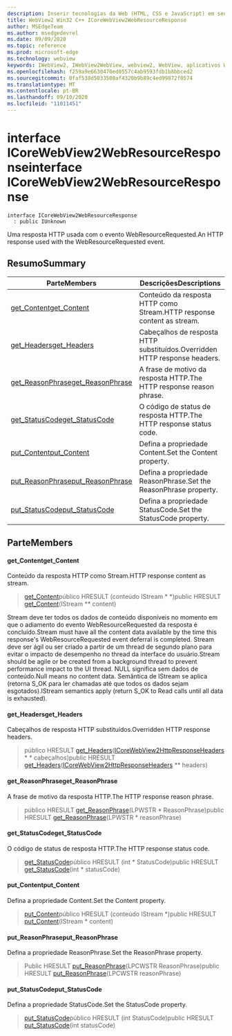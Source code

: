 ```yaml
---
description: Inserir tecnologias da Web (HTML, CSS e JavaScript) em seus aplicativos nativos com o controle WebView2 do Microsoft Edge
title: WebView2 Win32 C++ ICoreWebView2WebResourceResponse
author: MSEdgeTeam
ms.author: msedgedevrel
ms.date: 09/09/2020
ms.topic: reference
ms.prod: microsoft-edge
ms.technology: webview
keywords: IWebView2, IWebView2WebView, webview2, WebView, aplicativos Win32, Win32, Edge, ICoreWebView2, ICoreWebView2Controller, controle do navegador, HTML Edge, ICoreWebView2WebResourceResponse
ms.openlocfilehash: f259a9e6630470ed0557c4ab9593fdb1b8bbced2
ms.sourcegitcommit: 0faf538d5033508af4320b9b89c4ed99872f0574
ms.translationtype: MT
ms.contentlocale: pt-BR
ms.lasthandoff: 09/10/2020
ms.locfileid: "11011451"
---
```

# <span data-ttu-id="3d64b-104">interface ICoreWebView2WebResourceResponse</span><span class="sxs-lookup"><span data-stu-id="3d64b-104">interface ICoreWebView2WebResourceResponse</span></span> 

```
interface ICoreWebView2WebResourceResponse
  : public IUnknown
```

<span data-ttu-id="3d64b-105">Uma resposta HTTP usada com o evento WebResourceRequested.</span><span class="sxs-lookup"><span data-stu-id="3d64b-105">An HTTP response used with the WebResourceRequested event.</span></span>

## <span data-ttu-id="3d64b-106">Resumo</span><span class="sxs-lookup"><span data-stu-id="3d64b-106">Summary</span></span>

 <span data-ttu-id="3d64b-107">Parte</span><span class="sxs-lookup"><span data-stu-id="3d64b-107">Members</span></span>                        | <span data-ttu-id="3d64b-108">Descrições</span><span class="sxs-lookup"><span data-stu-id="3d64b-108">Descriptions</span></span>
--------------------------------|---------------------------------------------
[<span data-ttu-id="3d64b-109">get_Content</span><span class="sxs-lookup"><span data-stu-id="3d64b-109">get_Content</span></span>](#get_content) | <span data-ttu-id="3d64b-110">Conteúdo da resposta HTTP como Stream.</span><span class="sxs-lookup"><span data-stu-id="3d64b-110">HTTP response content as stream.</span></span>
[<span data-ttu-id="3d64b-111">get_Headers</span><span class="sxs-lookup"><span data-stu-id="3d64b-111">get_Headers</span></span>](#get_headers) | <span data-ttu-id="3d64b-112">Cabeçalhos de resposta HTTP substituídos.</span><span class="sxs-lookup"><span data-stu-id="3d64b-112">Overridden HTTP response headers.</span></span>
[<span data-ttu-id="3d64b-113">get_ReasonPhrase</span><span class="sxs-lookup"><span data-stu-id="3d64b-113">get_ReasonPhrase</span></span>](#get_reasonphrase) | <span data-ttu-id="3d64b-114">A frase de motivo da resposta HTTP.</span><span class="sxs-lookup"><span data-stu-id="3d64b-114">The HTTP response reason phrase.</span></span>
[<span data-ttu-id="3d64b-115">get_StatusCode</span><span class="sxs-lookup"><span data-stu-id="3d64b-115">get_StatusCode</span></span>](#get_statuscode) | <span data-ttu-id="3d64b-116">O código de status de resposta HTTP.</span><span class="sxs-lookup"><span data-stu-id="3d64b-116">The HTTP response status code.</span></span>
[<span data-ttu-id="3d64b-117">put_Content</span><span class="sxs-lookup"><span data-stu-id="3d64b-117">put_Content</span></span>](#put_content) | <span data-ttu-id="3d64b-118">Defina a propriedade Content.</span><span class="sxs-lookup"><span data-stu-id="3d64b-118">Set the Content property.</span></span>
[<span data-ttu-id="3d64b-119">put_ReasonPhrase</span><span class="sxs-lookup"><span data-stu-id="3d64b-119">put_ReasonPhrase</span></span>](#put_reasonphrase) | <span data-ttu-id="3d64b-120">Defina a propriedade ReasonPhrase.</span><span class="sxs-lookup"><span data-stu-id="3d64b-120">Set the ReasonPhrase property.</span></span>
[<span data-ttu-id="3d64b-121">put_StatusCode</span><span class="sxs-lookup"><span data-stu-id="3d64b-121">put_StatusCode</span></span>](#put_statuscode) | <span data-ttu-id="3d64b-122">Defina a propriedade StatusCode.</span><span class="sxs-lookup"><span data-stu-id="3d64b-122">Set the StatusCode property.</span></span>

## <span data-ttu-id="3d64b-123">Parte</span><span class="sxs-lookup"><span data-stu-id="3d64b-123">Members</span></span>

#### <span data-ttu-id="3d64b-124">get_Content</span><span class="sxs-lookup"><span data-stu-id="3d64b-124">get_Content</span></span> 

<span data-ttu-id="3d64b-125">Conteúdo da resposta HTTP como Stream.</span><span class="sxs-lookup"><span data-stu-id="3d64b-125">HTTP response content as stream.</span></span>

> <span data-ttu-id="3d64b-126">[get_Content](#get_content)público HRESULT (conteúdo IStream \* \*)</span><span class="sxs-lookup"><span data-stu-id="3d64b-126">public HRESULT [get_Content](#get_content)(IStream \*\* content)</span></span>

<span data-ttu-id="3d64b-127">Stream deve ter todos os dados de conteúdo disponíveis no momento em que o adiamento do evento WebResourceRequested da resposta é concluído.</span><span class="sxs-lookup"><span data-stu-id="3d64b-127">Stream must have all the content data available by the time this response's WebResourceRequested event deferral is completed.</span></span> <span data-ttu-id="3d64b-128">Stream deve ser ágil ou ser criado a partir de um thread de segundo plano para evitar o impacto de desempenho no thread da interface do usuário.</span><span class="sxs-lookup"><span data-stu-id="3d64b-128">Stream should be agile or be created from a background thread to prevent performance impact to the UI thread.</span></span> <span data-ttu-id="3d64b-129">NULL significa sem dados de conteúdo.</span><span class="sxs-lookup"><span data-stu-id="3d64b-129">Null means no content data.</span></span> <span data-ttu-id="3d64b-130">Semântica de IStream se aplica (retorna S_OK para ler chamadas até que todos os dados sejam esgotados).</span><span class="sxs-lookup"><span data-stu-id="3d64b-130">IStream semantics apply (return S_OK to Read calls until all data is exhausted).</span></span>

#### <span data-ttu-id="3d64b-131">get_Headers</span><span class="sxs-lookup"><span data-stu-id="3d64b-131">get_Headers</span></span> 

<span data-ttu-id="3d64b-132">Cabeçalhos de resposta HTTP substituídos.</span><span class="sxs-lookup"><span data-stu-id="3d64b-132">Overridden HTTP response headers.</span></span>

> <span data-ttu-id="3d64b-133">público HRESULT [get_Headers](#get_headers)([ICoreWebView2HttpResponseHeaders](icorewebview2httpresponseheaders.md) \* \* cabeçalhos)</span><span class="sxs-lookup"><span data-stu-id="3d64b-133">public HRESULT [get_Headers](#get_headers)([ICoreWebView2HttpResponseHeaders](icorewebview2httpresponseheaders.md) \*\* headers)</span></span>

#### <span data-ttu-id="3d64b-134">get_ReasonPhrase</span><span class="sxs-lookup"><span data-stu-id="3d64b-134">get_ReasonPhrase</span></span> 

<span data-ttu-id="3d64b-135">A frase de motivo da resposta HTTP.</span><span class="sxs-lookup"><span data-stu-id="3d64b-135">The HTTP response reason phrase.</span></span>

> <span data-ttu-id="3d64b-136">público HRESULT [get_ReasonPhrase](#get_reasonphrase)(LPWSTR \* ReasonPhrase)</span><span class="sxs-lookup"><span data-stu-id="3d64b-136">public HRESULT [get_ReasonPhrase](#get_reasonphrase)(LPWSTR \* reasonPhrase)</span></span>

#### <span data-ttu-id="3d64b-137">get_StatusCode</span><span class="sxs-lookup"><span data-stu-id="3d64b-137">get_StatusCode</span></span> 

<span data-ttu-id="3d64b-138">O código de status de resposta HTTP.</span><span class="sxs-lookup"><span data-stu-id="3d64b-138">The HTTP response status code.</span></span>

> <span data-ttu-id="3d64b-139">[get_StatusCode](#get_statuscode)público HRESULT (int \* StatusCode)</span><span class="sxs-lookup"><span data-stu-id="3d64b-139">public HRESULT [get_StatusCode](#get_statuscode)(int \* statusCode)</span></span>

#### <span data-ttu-id="3d64b-140">put_Content</span><span class="sxs-lookup"><span data-stu-id="3d64b-140">put_Content</span></span> 

<span data-ttu-id="3d64b-141">Defina a propriedade Content.</span><span class="sxs-lookup"><span data-stu-id="3d64b-141">Set the Content property.</span></span>

> <span data-ttu-id="3d64b-142">[put_Content](#put_content)público HRESULT (conteúdo IStream \*)</span><span class="sxs-lookup"><span data-stu-id="3d64b-142">public HRESULT [put_Content](#put_content)(IStream \* content)</span></span>

#### <span data-ttu-id="3d64b-143">put_ReasonPhrase</span><span class="sxs-lookup"><span data-stu-id="3d64b-143">put_ReasonPhrase</span></span> 

<span data-ttu-id="3d64b-144">Defina a propriedade ReasonPhrase.</span><span class="sxs-lookup"><span data-stu-id="3d64b-144">Set the ReasonPhrase property.</span></span>

> <span data-ttu-id="3d64b-145">Public HRESULT [put_ReasonPhrase](#put_reasonphrase)(LPCWSTR ReasonPhrase)</span><span class="sxs-lookup"><span data-stu-id="3d64b-145">public HRESULT [put_ReasonPhrase](#put_reasonphrase)(LPCWSTR reasonPhrase)</span></span>

#### <span data-ttu-id="3d64b-146">put_StatusCode</span><span class="sxs-lookup"><span data-stu-id="3d64b-146">put_StatusCode</span></span> 

<span data-ttu-id="3d64b-147">Defina a propriedade StatusCode.</span><span class="sxs-lookup"><span data-stu-id="3d64b-147">Set the StatusCode property.</span></span>

> <span data-ttu-id="3d64b-148">[put_StatusCode](#put_statuscode)público HRESULT (int StatusCode)</span><span class="sxs-lookup"><span data-stu-id="3d64b-148">public HRESULT [put_StatusCode](#put_statuscode)(int statusCode)</span></span>

